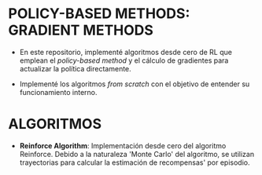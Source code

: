 # POLICY-BASED METHODS: GRADIENT METHODS
- En este repositorio, implementé algoritmos desde cero de RL que emplean el *policy-based method* y el cálculo de gradientes para actualizar la política directamente.

- Implementé los algoritmos *from scratch* con el objetivo de entender su funcionamiento interno.

# ALGORITMOS
- **Reinforce Algorithm**: Implementación desde cero del algoritmo Reinforce. Debido a la naturaleza 'Monte Carlo' del algoritmo, se utilizan trayectorias para calcular la estimación de recompensas' por episodio.  
